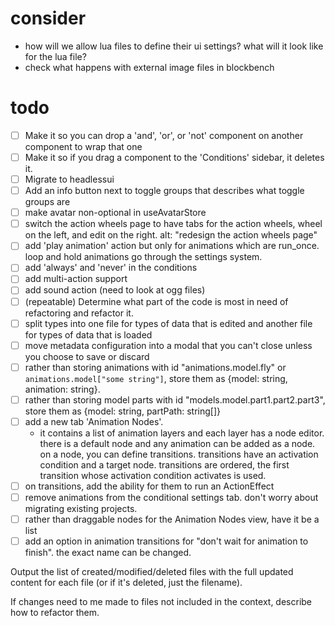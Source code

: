 # consider

- how will we allow lua files to define their ui settings? what will it look like for the lua file?
- check what happens with external image files in blockbench

# todo

- [ ] Make it so you can drop a 'and', 'or', or 'not' component on another component to wrap that one
- [ ] Make it so if you drag a component to the 'Conditions' sidebar, it deletes it.
- [ ] Migrate to headlessui
- [ ] Add an info button next to toggle groups that describes what toggle groups are
- [ ] make avatar non-optional in useAvatarStore
- [ ] switch the action wheels page to have tabs for the action wheels, wheel on the left, and edit on the right. alt: "redesign the action wheels page"
- [ ] add 'play animation' action but only for animations which are run_once. loop and hold animations go through the settings system.
- [ ] add 'always' and 'never' in the conditions
- [ ] add multi-action support
- [ ] add sound action (need to look at ogg files)
- [ ] (repeatable) Determine what part of the code is most in need of refactoring and refactor it.
- [ ] split types into one file for types of data that is edited and another file for types of data that is loaded
- [ ] move metadata configuration into a modal that you can't close unless you choose to save or discard
- [ ] rather than storing animations with id "animations.model.fly" or `animations.model["some string"]`, store them as {model: string, animation: string}.
- [ ] rather than storing model parts with id "models.model.part1.part2.part3", store them as {model: string, partPath: string[]}
- [ ] add a new tab 'Animation Nodes'.
  - it contains a list of animation layers and each layer has a node editor. there is a default
    node and any animation can be added as a node. on a node, you can define transitions.
    transitions have an activation condition and a target node. transitions are ordered, the first
    transition whose activation condition activates is used.
- [ ] on transitions, add the ability for them to run an ActionEffect
- [ ] remove animations from the conditional settings tab. don't worry about migrating existing projects.
- [ ] rather than draggable nodes for the Animation Nodes view, have it be a list
- [ ] add an option in animation transitions for "don't wait for animation to finish". the exact name can be changed.

Output the list of created/modified/deleted files with the full updated content for each file (or if it's deleted, just the filename).

If changes need to me made to files not included in the context, describe how to refactor them.

